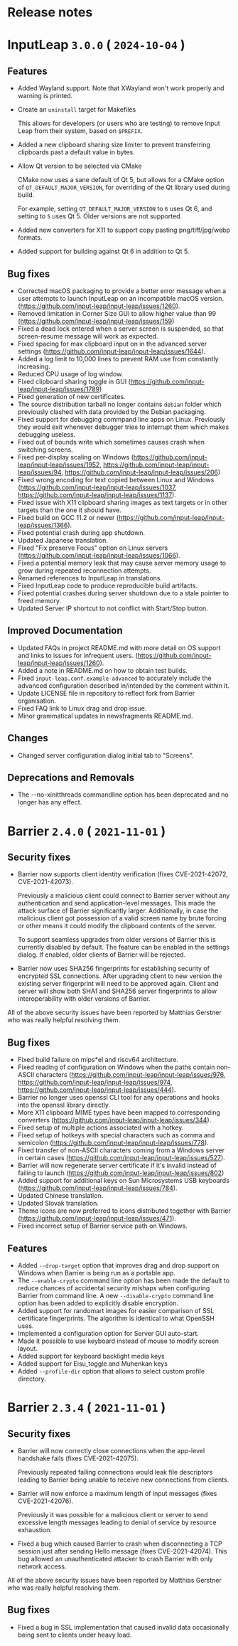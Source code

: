 Release notes
=============

[comment]: <> (towncrier release notes start)

InputLeap `3.0.0` ( `2024-10-04` )
==================================

Features
--------

- Added Wayland support. Note that XWayland won't work properly and warning is printed.
- Create an `uninstall` target for Makefiles

  This allows for developers (or users who are testing) to remove Input Leap from
  their system, based on `$PREFIX`.
- Added a new clipboard sharing size limiter to prevent transferring clipboards past a default
  value in bytes.
- Allow Qt version to be selected via CMake

  CMake now uses a sane default of Qt 5, but allows for a CMake option of
  `QT_DEFAULT_MAJOR_VERSION`, for overriding of the Qt library used during build.

  For example, setting `QT_DEFAULT_MAJOR_VERSION` to `6` uses Qt 6, and setting to
  `5` uses Qt 5. Older versions are not supported.
- Added new converters for X11 to support copy pasting png/tiff/jpg/webp formats.
- Added support for building against Qt 6 in addition to Qt 5.

Bug fixes
---------

- Corrected macOS packaging to provide a better error message when a user attempts to launch
  InputLeap on an incompatible macOS version. (https://github.com/input-leap/input-leap/issues/1260).
- Removed limitation in Corner Size GUI to allow higher value than 99
  (https://github.com/input-leap/input-leap/issues/159)
- Fixed a dead lock entered when a server screen is suspended, so that screen-resume message will
  work as expected.
- Fixed spacing for max clipboard input on in the advanced server settings
  (https://github.com/input-leap/input-leap/issues/1644).
- Added a log limit to 10,000 lines to prevent RAM use from constantly increasing.
- Reduced CPU usage of log window.
- Fixed clipboard sharing toggle in GUI (https://github.com/input-leap/input-leap/issues/1789)
- Fixed generation of new certificates.
- The source distribution tarball no longer contains ``debian`` folder which previously clashed
  with data provided by the Debian packaging.
- Fixed support for debugging commpand line apps on Linux. Previously they would exit whenever debugger
  tries to interrupt them which makes debugging useless.
- Fixed out of bounds write which sometimes causes crash when switching screens.
- Fixed per-display scaling on Windows (https://github.com/input-leap/input-leap/issues/1952,
  https://github.com/input-leap/input-leap/issues/94, https://github.com/input-leap/input-leap/issues/206)
- Fixed wrong encoding for text copied between Linux and Windows
  (https://github.com/input-leap/input-leap/issues/1037,
  https://github.com/input-leap/input-leap/issues/1137).
- Fixed issue with X11 clipboard sharing images as text targets or in other targets than the one it
  should have.
- Fixed build on GCC 11.2 or newer (https://github.com/input-leap/input-leap/issues/1366).
- Fixed potential crash during app shutdown.
- Updated Japanese translation.
- Fixed "Fix preserve Focus" option on Linux servers (https://github.com/input-leap/input-leap/issues/1066).
- Fixed a potential memory leak that may cause server memory usage to grow during repeated reconnection attempts.
- Renamed references to InputLeap in translations.
- Fixed InputLeap code to produce reproducible build artifacts.
- Fixed potential crashes during server shutdown due to a stale pointer to freed memory.
- Updated Server IP shortcut to not conflict with Start/Stop button.

Improved Documentation
----------------------

- Updated FAQs in project README.md with more detail on OS support and links to issues for infrequent users. (https://github.com/input-leap/input-leap/issues/1260).
- Added a note in README.md on how to obtain test builds.
- Fixed `input-leap.conf.example-advanced` to accurately include the advanced configuration described in/intended by the comment within it.
- Update LICENSE file in repository to reflect fork from Barrier organisation.
- Fixed FAQ link to Linux drag and drop issue.
- Minor grammatical updates in newsfragments README.md.

Changes
-------

- Changed server configuration dialog initial tab to "Screens".

Deprecations and Removals
-------------------------

- The --no-xinitthreads commandline option has been deprecated and no longer has any effect.


Barrier `2.4.0` ( `2021-11-01` )
================================

Security fixes
--------------

- Barrier now supports client identity verification (fixes CVE-2021-42072, CVE-2021-42073).

  Previously a malicious client could connect to Barrier server without any authentication and
  send application-level messages. This made the attack surface of Barrier significantly larger.
  Additionally, in case the malicious client got possession of a valid screen name by brute forcing
  or other means it could modify the clipboard contents of the server.

  To support seamless upgrades from older versions of Barrier this is currently disabled by default.
  The feature can be enabled in the settings dialog. If enabled, older clients of Barrier will be
  rejected.

- Barrier now uses SHA256 fingerprints for establishing security of encrypted SSL connections.
  After upgrading client to new version the existing server fingerprint will need to be approved
  again. Client and server will show both SHA1 and SHA256 server fingerprints to allow
  interoperability with older versions of Barrier.

All of the above security issues have been reported by Matthias Gerstner who was really helpful
resolving them.

Bug fixes
---------

- Fixed build failure on mips*el and riscv64 architecture.
- Fixed reading of configuration on Windows when the paths contain non-ASCII characters
(https://github.com/input-leap/input-leap/issues/976, https://github.com/input-leap/input-leap/issues/974,
 https://github.com/input-leap/input-leap/issues/444).
- Barrier no longer uses openssl CLI tool for any operations and hooks into the openssl library directly.
- More X11 clipboard MIME types have been mapped to corresponding converters (https://github.com/input-leap/input-leap/issues/344).
- Fixed setup of multiple actions associated with a hotkey.
- Fixed setup of hotkeys with special characters such as comma and semicolon
  (https://github.com/input-leap/input-leap/issues/778).
- Fixed transfer of non-ASCII characters coming from a Windows server in certain cases
 (https://github.com/input-leap/input-leap/issues/527).
- Barrier will now regenerate server certificate if it's invalid instead of failing to launch
 (https://github.com/input-leap/input-leap/issues/802)
- Added support for additional keys on Sun Microsystems USB keyboards
 (https://github.com/input-leap/input-leap/issues/784).
- Updated Chinese translation.
- Updated Slovak translation.
- Theme icons are now preferred to icons distributed together with Barrier
 (https://github.com/input-leap/input-leap/issues/471).
- Fixed incorrect setup of Barrier service path on Windows.

Features
--------

- Added `--drop-target` option that improves drag and drop support on Windows when Barrier is
  being run as a portable app.
- The `--enable-crypto` command line option has been made the default to reduce chances of
  accidental security mishaps when configuring Barrier from command line.
  A new `--disable-crypto` command line option has been added to explicitly disable encryption.
- Added support for randomart images for easier comparison of SSL certificate fingerprints.
  The algorithm is identical to what OpenSSH uses.
- Implemented a configuration option for Server GUI auto-start.
- Made it possible to use keyboard instead of mouse to modify screen layout.
- Added support for keyboard backlight media keys
- Added support for Eisu_toggle and Muhenkan keys
- Added `--profile-dir` option that allows to select custom profile directory.

Barrier `2.3.4` ( `2021-11-01` )
================================

Security fixes
--------------

- Barrier will now correctly close connections when the app-level handshake fails (fixes CVE-2021-42075).

  Previously repeated failing connections would leak file descriptors leading to Barrier being unable
  to receive new connections from clients.

- Barrier will now enforce a maximum length of input messages (fixes CVE-2021-42076).

  Previously it was possible for a malicious client or server to send excessive length messages
  leading to denial of service by resource exhaustion.

- Fixed a bug which caused Barrier to crash when disconnecting a TCP session just after sending
  Hello message (fixes CVE-2021-42074).
  This bug allowed an unauthenticated attacker to crash Barrier with only network access.

All of the above security issues have been reported by Matthias Gerstner who was really helpful
resolving them.

Bug fixes
---------

- Fixed a bug in SSL implementation that caused invalid data occasionally being sent to clients
  under heavy load.
